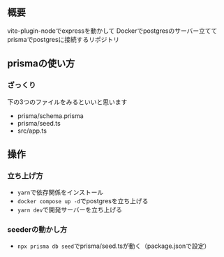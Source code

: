 ## 概要

vite-plugin-nodeでexpressを動かして
Dockerでpostgresのサーバー立てて
prismaでpostgresに接続するリポジトリ

## prismaの使い方

### ざっくり
下の3つのファイルをみるといいと思います
- prisma/schema.prisma
- prisma/seed.ts
- src/app.ts

## 操作

### 立ち上げ方
- `yarn`で依存関係をインストール
- `docker compose up -d`でpostgresを立ち上げる
- `yarn dev`で開発サーバーを立ち上げる


### seederの動かし方
- `npx prisma db seed`でprisma/seed.tsが動く（package.jsonで設定）